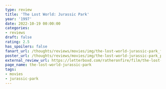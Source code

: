 ```yaml
---
type: review
title: 'The Lost World: Jurassic Park'
year: '1997'
date: 2022-10-19 00:00:00
categories:
- reviews
draft: false
rating: 2.5
has_spoilers: false
fanart_url: /thoughts/reviews/movies/img/the-lost-world-jurassic-park_fanart.png
poster_url: /thoughts/reviews/movies/img/the-lost-world-jurassic-park_poster.png
external_review_url: https://letterboxd.com/ratheronfire/film/the-lost-world-jurassic-park/
page_name: the-lost-world-jurassic-park
tags:
- movies
- jurassic-park
---
```


